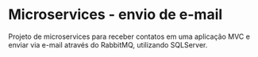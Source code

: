 # Microservices - envio de e-mail
Projeto de microservices para receber contatos em uma aplicação MVC e enviar via e-mail através do RabbitMQ, utilizando SQLServer.
